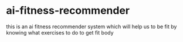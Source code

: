 # ai-fitness-recommender
this is an ai fitness recommender system which will help us to be fit by knowing what exercises to do to get fit body
